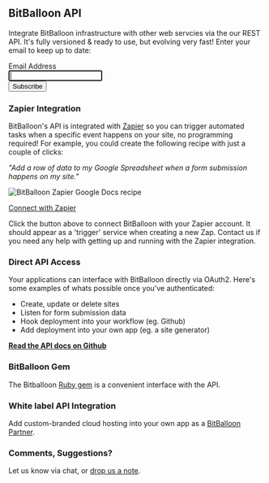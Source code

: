 ## BitBalloon API

<p class="lead">Integrate BitBalloon infrastructure with other web servcies via the our REST API. It's fully versioned & ready to use, but evolving very fast! Enter your email to keep up to date:</p>

<div class="mailchimp-form large-6">
  <!-- Begin MailChimp Signup Form -->
  <div id="mc_embed_signup">
    <form action="http://webpop.us2.list-manage1.com/subscribe/post?u=3ca88a0cd26d026e590224d67&amp;id=e52baf3348" method="post" id="mc-embedded-subscribe-form" name="mc-embedded-subscribe-form" class="validate" target="_blank" novalidate="">
    <div class="mc-field-group">
      <label for="mce-EMAIL">Email Address</label>
      <div class="row collapse">
        <div class="large-8 columns">
          <div class="small-10 columns">
            <input type="email" value="" name="EMAIL" class="required email" id="mce-EMAIL" autofocus="autofocus">
          </div>
        </div>
        <div class="small-8 columns">
          <button type="submit" value="Subscribe" name="subscribe" id="mc-embedded-subscribe" class="button">Subscribe</button>
        </div>
        <div id="mce-responses" class="clear">
          <div class="response" id="mce-error-response" style="display:none"></div>
          <div class="response" id="mce-success-response" style="display:none"></div>
        </div>
      </div>
    </div>
    </form>
  </div>
</div>

### Zapier Integration

BitBalloon's API is integrated with [Zapier](https://zapier.com/developer/invite/3654/fc79b726d2f9f38f33ca4bc36397cb23/) so you can trigger automated tasks when a specific event happens on your site, no programming required! For example, you could create the following recipe with just a couple of clicks:

_"Add a row of data to my Google Spreadsheet when a form submission happens on my site."_

![BitBalloon Zapier Google Docs recipe](https://www.bitballoon.com/images/zap-example.png)


<div class="row">
  <div class="columns small-8 large-6 small-centered">
    <a href="https://zapier.com/developer/invite/3654/fc79b726d2f9f38f33ca4bc36397cb23/" class="large button expand">
      Connect with Zapier
    </a>
  </div>
</div>

Click the button above to connect BitBalloon with your Zapier account. It should appear as a 'trigger' service when creating a new Zap. Contact us if you need any help with getting up and running with the Zapier integration.

### Direct API Access

Your applications can interface with BitBalloon directly via OAuth2.
Here's some examples of whats possible once you've authenticated:

* Create, update or delete sites
* Listen for form submission data
* Hook deployment into your workflow (eg. Github)
* Add deployment into your own app (eg. a site generator)

**[<i class="icon-book"></i> Read the API docs on Github](https://github.com/BitBalloon/bitballoon-api/)**

### BitBalloon Gem

The Bitballoon [Ruby gem](https://github.com/BitBalloon/bitballoon-ruby) is a convenient interface with the API.

### White label API Integration

Add custom-branded cloud hosting into your own app as a [BitBalloon Partner](/partner).
### Comments, Suggestions?

Let us know via chat, or [drop us a note](/contact).

